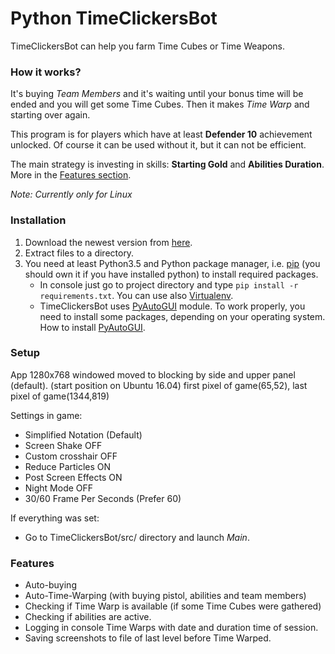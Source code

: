 # Python TimeClickersBot
TimeClickersBot can help you farm Time Cubes or Time Weapons.

### How it works?
It's buying *Team Members* and it's waiting until your bonus time will be ended and you will get some Time Cubes. Then it makes *Time Warp* and starting over again.

This program is for players which have at least **Defender 10**  achievement unlocked. Of course it can be used without it, but it can not be efficient.

The main strategy is investing in skills: **Starting Gold** and **Abilities Duration**.
More in the [Features section](#features).

*Note: Currently only for Linux*

### Installation
1. Download the newest version from [here](https://github.com/praszuk/TimeClickersBot/archive/master.zip).
2. Extract files to a directory.
3. You need at least Python3.5 and Python package manager, i.e. [pip](https://pip.pypa.io/en/stable/quickstart/) (you should own it if you have installed python) to install required packages.
    - In console just go to project directory and type ```pip install -r requirements.txt```. You can use also [Virtualenv](https://virtualenv.pypa.io/en/stable/).
    - TimeClickersBot uses [PyAutoGUI](https://pyautogui.readthedocs.io/en/latest/) module. To work properly, you need to install some packages, depending on your operating system. How to install [PyAutoGUI](https://pyautogui.readthedocs.io/en/latest/install.html).

### Setup
App 1280x768 windowed moved to blocking by side and upper panel (default).
(start position on Ubuntu 16.04)
first pixel of game(65,52), last pixel of game(1344,819)

Settings in game:
- Simplified Notation (Default)
- Screen Shake OFF
- Custom crosshair OFF
- Reduce Particles ON
- Post Screen Effects ON
- Night Mode OFF
- 30/60 Frame Per Seconds (Prefer 60)

If everything was set:
- Go to TimeClickersBot/src/ directory and launch *Main*.

### Features
- Auto-buying
- Auto-Time-Warping (with buying pistol, abilities and team members)
- Checking if Time Warp is available (if some Time Cubes were gathered)
- Checking if abilities are active.
- Logging in console Time Warps with date and duration time of session.
- Saving screenshots to file of last level before Time Warped.
